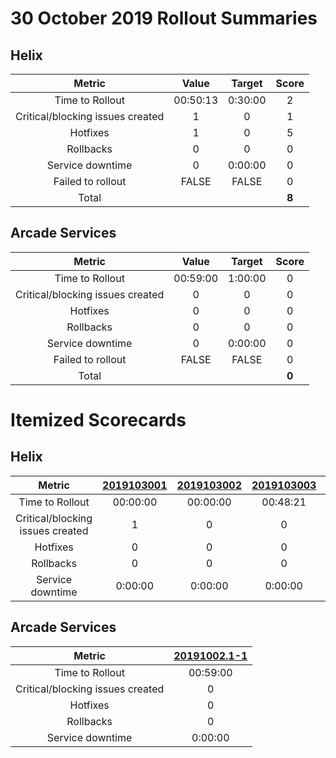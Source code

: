 # 30 October 2019 Rollout Summaries

## Helix

|              Metric              |   Value  |  Target |   Score   |
|:--------------------------------:|:--------:|:-------:|:---------:|
| Time to Rollout                  | 00:50:13 | 0:30:00 |     2     |
| Critical/blocking issues created |     1    |    0    |     1     |
| Hotfixes                         |     1    |    0    |     5     |
| Rollbacks                        |     0    |    0    |     0     |
| Service downtime                 |     0    | 0:00:00 |     0     |
| Failed to rollout                |   FALSE  |  FALSE  |     0     |
| Total                            |          |         |   **8**   |

## Arcade Services

|              Metric              |   Value  |  Target |   Score   |
|:--------------------------------:|:--------:|:-------:|:---------:|
| Time to Rollout                  | 00:59:00 | 1:00:00 |     0     |
| Critical/blocking issues created |     0    |    0    |     0     |
| Hotfixes                         |     0    |    0    |     0     |
| Rollbacks                        |     0    |    0    |     0     |
| Service downtime                 |     0    | 0:00:00 |     0     |
| Failed to rollout                |   FALSE  |  FALSE  |     0     |
| Total                            |          |         |   **0**   |

# Itemized Scorecards

## Helix

| Metric | [2019103001](https://dev.azure.com/dnceng/7ea9116e-9fac-403d-b258-b31fcf1bb293/_build/results?buildId=407852) | [2019103002](https://dev.azure.com/dnceng/7ea9116e-9fac-403d-b258-b31fcf1bb293/_build/results?buildId=407861) | [2019103003](https://dev.azure.com/dnceng/7ea9116e-9fac-403d-b258-b31fcf1bb293/_build/results?buildId=408059) | [2019103008](https://dev.azure.com/dnceng/7ea9116e-9fac-403d-b258-b31fcf1bb293/_build/results?buildId=408519) |
|:--------------------------------:|:------------:|:-------------:|:-------------:|:-------------:|
| Time to Rollout | 00:00:00 | 00:00:00 | 00:48:21 | 00:01:53 |
| Critical/blocking issues created | 1 | 0 | 0 | 0 |
| Hotfixes | 0 | 0 | 0 | 1 |
| Rollbacks | 0 | 0 | 0 | 0 |
| Service downtime | 0:00:00 | 0:00:00 | 0:00:00 | 0:00:00 |

## Arcade Services

| Metric | [20191002.1-1](https://dev.azure.com/dnceng/internal/_releaseProgress?_a=release-pipeline-progress&releaseId=20235) |
|:--------------------------------:|:-------------:|
| Time to Rollout | 00:59:00 |
| Critical/blocking issues created | 0 |
| Hotfixes | 0 |
| Rollbacks | 0 |
| Service downtime | 0:00:00 |
